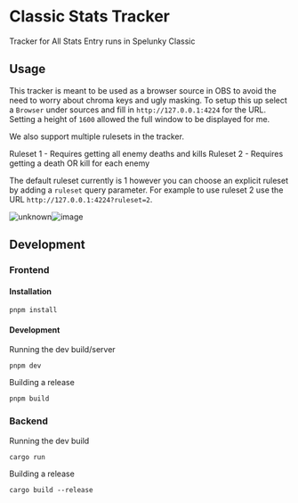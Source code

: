 # Classic Stats Tracker

Tracker for All Stats Entry runs in Spelunky Classic

## Usage

This tracker is meant to be used as a browser source in OBS to avoid the need to worry about chroma keys and ugly masking. To setup this up select a `Browser` under sources and fill in `http://127.0.0.1:4224` for the URL. Setting a height of `1600` allowed the full window to be displayed for me.

We also support multiple rulesets in the tracker.

Ruleset 1 - Requires getting all enemy deaths and kills
Ruleset 2 - Requires getting a death OR kill for each enemy

The default ruleset currently is 1 however you can choose an explicit ruleset by adding a `ruleset` query parameter. For example to use ruleset 2 use the URL `http://127.0.0.1:4224?ruleset=2`.

![unknown](https://user-images.githubusercontent.com/231118/166628232-703a7bf7-170c-4863-9bbb-2212dd746442.png)![image](https://user-images.githubusercontent.com/231118/166628340-3edaac5a-901e-4a89-8f61-206d0f08bbd7.png)

## Development

### Frontend

#### Installation

```console
pnpm install
```

#### Development

Running the dev build/server

```console
pnpm dev
```

Building a release

```console
pnpm build
```

### Backend

Running the dev build

```console
cargo run
```

Building a release

```console
cargo build --release
```
